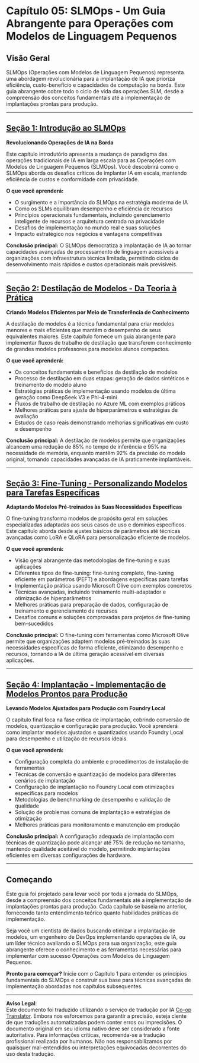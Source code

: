 <!--
CO_OP_TRANSLATOR_METADATA:
{
  "original_hash": "2db7a2f6e9873c3cd09fea6736bf360b",
  "translation_date": "2025-09-17T23:47:11+00:00",
  "source_file": "Module05/README.md",
  "language_code": "br"
}
-->
# Capítulo 05: SLMOps - Um Guia Abrangente para Operações com Modelos de Linguagem Pequenos

## Visão Geral

SLMOps (Operações com Modelos de Linguagem Pequenos) representa uma abordagem revolucionária para a implantação de IA que prioriza eficiência, custo-benefício e capacidades de computação na borda. Este guia abrangente cobre todo o ciclo de vida das operações SLM, desde a compreensão dos conceitos fundamentais até a implementação de implantações prontas para produção.

---

## [Seção 1: Introdução ao SLMOps](./01.IntroduceSLMOps.md)

**Revolucionando Operações de IA na Borda**

Este capítulo introdutório apresenta a mudança de paradigma das operações tradicionais de IA em larga escala para as Operações com Modelos de Linguagem Pequenos (SLMOps). Você descobrirá como o SLMOps aborda os desafios críticos de implantar IA em escala, mantendo eficiência de custos e conformidade com privacidade.

**O que você aprenderá:**
- O surgimento e a importância do SLMOps na estratégia moderna de IA
- Como os SLMs equilibram desempenho e eficiência de recursos
- Princípios operacionais fundamentais, incluindo gerenciamento inteligente de recursos e arquitetura centrada na privacidade
- Desafios de implementação no mundo real e suas soluções
- Impacto estratégico nos negócios e vantagens competitivas

**Conclusão principal:** O SLMOps democratiza a implantação de IA ao tornar capacidades avançadas de processamento de linguagem acessíveis a organizações com infraestrutura técnica limitada, permitindo ciclos de desenvolvimento mais rápidos e custos operacionais mais previsíveis.

---

## [Seção 2: Destilação de Modelos - Da Teoria à Prática](./02.SLMOps-Distillation.md)

**Criando Modelos Eficientes por Meio de Transferência de Conhecimento**

A destilação de modelos é a técnica fundamental para criar modelos menores e mais eficientes que mantêm o desempenho de seus equivalentes maiores. Este capítulo fornece um guia abrangente para implementar fluxos de trabalho de destilação que transferem conhecimento de grandes modelos professores para modelos alunos compactos.

**O que você aprenderá:**
- Os conceitos fundamentais e benefícios da destilação de modelos
- Processo de destilação em duas etapas: geração de dados sintéticos e treinamento do modelo aluno
- Estratégias práticas de implementação usando modelos de última geração como DeepSeek V3 e Phi-4-mini
- Fluxos de trabalho de destilação no Azure ML com exemplos práticos
- Melhores práticas para ajuste de hiperparâmetros e estratégias de avaliação
- Estudos de caso reais demonstrando melhorias significativas em custo e desempenho

**Conclusão principal:** A destilação de modelos permite que organizações alcancem uma redução de 85% no tempo de inferência e 95% na necessidade de memória, enquanto mantêm 92% da precisão do modelo original, tornando capacidades avançadas de IA praticamente implantáveis.

---

## [Seção 3: Fine-Tuning - Personalizando Modelos para Tarefas Específicas](./03.SLMOps-Finetuing.md)

**Adaptando Modelos Pré-treinados às Suas Necessidades Específicas**

O fine-tuning transforma modelos de propósito geral em soluções especializadas adaptadas aos seus casos de uso e domínios específicos. Este capítulo aborda desde ajustes básicos de parâmetros até técnicas avançadas como LoRA e QLoRA para personalização eficiente de modelos.

**O que você aprenderá:**
- Visão geral abrangente das metodologias de fine-tuning e suas aplicações
- Diferentes tipos de fine-tuning: fine-tuning completo, fine-tuning eficiente em parâmetros (PEFT) e abordagens específicas para tarefas
- Implementação prática usando Microsoft Olive com exemplos concretos
- Técnicas avançadas, incluindo treinamento multi-adaptador e otimização de hiperparâmetros
- Melhores práticas para preparação de dados, configuração de treinamento e gerenciamento de recursos
- Desafios comuns e soluções comprovadas para projetos de fine-tuning bem-sucedidos

**Conclusão principal:** O fine-tuning com ferramentas como Microsoft Olive permite que organizações adaptem modelos pré-treinados às suas necessidades específicas de forma eficiente, otimizando desempenho e recursos, tornando a IA de última geração acessível em diversas aplicações.

---

## [Seção 4: Implantação - Implementação de Modelos Prontos para Produção](./04.SLMOps.Deployment.md)

**Levando Modelos Ajustados para Produção com Foundry Local**

O capítulo final foca na fase crítica de implantação, cobrindo conversão de modelos, quantização e configuração para produção. Você aprenderá como implantar modelos ajustados e quantizados usando Foundry Local para desempenho e utilização de recursos ideais.

**O que você aprenderá:**
- Configuração completa do ambiente e procedimentos de instalação de ferramentas
- Técnicas de conversão e quantização de modelos para diferentes cenários de implantação
- Configuração de implantação no Foundry Local com otimizações específicas para modelos
- Metodologias de benchmarking de desempenho e validação de qualidade
- Solução de problemas comuns de implantação e estratégias de otimização
- Melhores práticas para monitoramento e manutenção em produção

**Conclusão principal:** A configuração adequada de implantação com técnicas de quantização pode alcançar até 75% de redução no tamanho, mantendo qualidade aceitável do modelo, permitindo implantações eficientes em diversas configurações de hardware.

---

## Começando

Este guia foi projetado para levar você por toda a jornada do SLMOps, desde a compreensão dos conceitos fundamentais até a implementação de implantações prontas para produção. Cada capítulo se baseia no anterior, fornecendo tanto entendimento teórico quanto habilidades práticas de implementação.

Seja você um cientista de dados buscando otimizar a implantação de modelos, um engenheiro de DevOps implementando operações de IA, ou um líder técnico avaliando o SLMOps para sua organização, este guia abrangente oferece o conhecimento e as ferramentas necessárias para implementar com sucesso Operações com Modelos de Linguagem Pequenos.

**Pronto para começar?** Inicie com o Capítulo 1 para entender os princípios fundamentais do SLMOps e construir sua base para técnicas avançadas de implementação abordadas nos capítulos subsequentes.

---

**Aviso Legal**:  
Este documento foi traduzido utilizando o serviço de tradução por IA [Co-op Translator](https://github.com/Azure/co-op-translator). Embora nos esforcemos para garantir a precisão, esteja ciente de que traduções automatizadas podem conter erros ou imprecisões. O documento original em seu idioma nativo deve ser considerado a fonte autoritativa. Para informações críticas, recomenda-se a tradução profissional realizada por humanos. Não nos responsabilizamos por quaisquer mal-entendidos ou interpretações equivocadas decorrentes do uso desta tradução.